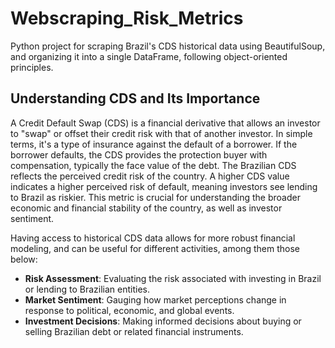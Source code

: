 # Webscraping_Risk_Metrics
Python project for scraping Brazil's CDS historical data using BeautifulSoup, and organizing it into a single DataFrame, following object-oriented principles.

## Understanding CDS and Its Importance

A Credit Default Swap (CDS) is a financial derivative that allows an investor to "swap" or offset their credit risk with that of another investor. In simple terms, it's a type of insurance against the default of a borrower. If the borrower defaults, the CDS provides the protection buyer with compensation, typically the face value of the debt. The Brazilian CDS reflects the perceived credit risk of the country. A higher CDS value indicates a higher perceived risk of default, meaning investors see lending to Brazil as riskier. This metric is crucial for understanding the broader economic and financial stability of the country, as well as investor sentiment.

Having access to historical CDS data allows for more robust financial modeling, and can be useful for different activities, among them those below:
- **Risk Assessment**: Evaluating the risk associated with investing in Brazil or lending to Brazilian entities.
- **Market Sentiment**: Gauging how market perceptions change in response to political, economic, and global events.
- **Investment Decisions**: Making informed decisions about buying or selling Brazilian debt or related financial instruments.

